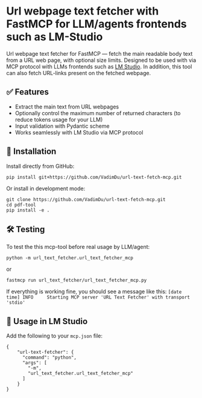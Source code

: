 # Url webpage text fetcher with FastMCP for LLM/agents frontends such as LM-Studio

Url webpage text fetcher for FastMCP — fetch the main readable body text from a URL web page, with optional size limits.
Designed to be used with via MCP protocol with LLMs frontends such as [LM Studio](https://lmstudio.ai).
In addition, this tool can also fetch URL-links present on the fetched webpage.

## ✅ Features

- Extract the main text from URL webpages
- Optionally control the maximum number of returned characters (to reduce tokens usage for your LLM)
- Input validation with Pydantic scheme
- Works seamlessly with LM Studio via MCP protocol

## 🚀 Installation

Install directly from GitHub:

```
pip install git+https://github.com/VadimDu/url-text-fetch-mcp.git
```

Or install in development mode:

```
git clone https://github.com/VadimDu/url-text-fetch-mcp.git
cd pdf-tool
pip install -e .
```

## 🛠 Testing

To test the this mcp-tool before real usage by LLM/agent:
```
python -m url_text_fetcher.url_text_fetcher_mcp
```
or
```
fastmcp run url_text_fetcher/url_text_fetcher_mcp.py
```
If everything is working fine, you should see a message like this:
`[date time] INFO     Starting MCP server 'URL Text Fetcher' with transport 'stdio'`

## 🎉 Usage in LM Studio

Add the following to your `mcp.json` file:
```
{
	"url-text-fetcher": {
      "command": "python",
      "args": [
        "-m",
        "url_text_fetcher.url_text_fetcher_mcp"
      ]
    }
}
```
